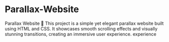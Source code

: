 # Parallax-Website
Parallax Website 🌟 This project is a simple yet elegant parallax website built using HTML and CSS. It showcases smooth scrolling effects and visually stunning transitions, creating an immersive user experience. experience
